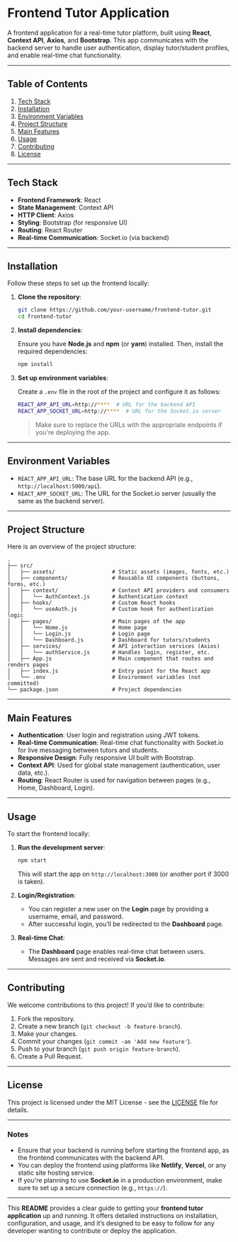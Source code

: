 
# Frontend Tutor Application

A frontend application for a real-time tutor platform, built using **React**, **Context API**, **Axios**, and **Bootstrap**. This app communicates with the backend server to handle user authentication, display tutor/student profiles, and enable real-time chat functionality.

---

## Table of Contents

1. [Tech Stack](#tech-stack)
2. [Installation](#installation)
3. [Environment Variables](#environment-variables)
4. [Project Structure](#project-structure)
5. [Main Features](#main-features)
6. [Usage](#usage)
7. [Contributing](#contributing)
8. [License](#license)

---

## Tech Stack

- **Frontend Framework**: React
- **State Management**: Context API
- **HTTP Client**: Axios
- **Styling**: Bootstrap (for responsive UI)
- **Routing**: React Router
- **Real-time Communication**: Socket.io (via backend)

---

## Installation

Follow these steps to set up the frontend locally:

1. **Clone the repository**:

    ```bash
    git clone https://github.com/your-username/frontend-tutor.git
    cd frontend-tutor
    ```

2. **Install dependencies**:

    Ensure you have **Node.js** and **npm** (or **yarn**) installed. Then, install the required dependencies:

    ```bash
    npm install
    ```

3. **Set up environment variables**:

    Create a `.env` file in the root of the project and configure it as follows:

    ```bash
    REACT_APP_API_URL=http://****  # URL for the backend API
    REACT_APP_SOCKET_URL=http://****  # URL for the Socket.io server
    ```

    > Make sure to replace the URLs with the appropriate endpoints if you're deploying the app.

---

## Environment Variables

- `REACT_APP_API_URL`: The base URL for the backend API (e.g., `http://localhost:5000/api`).
- `REACT_APP_SOCKET_URL`: The URL for the Socket.io server (usually the same as the backend server).

---

## Project Structure

Here is an overview of the project structure:

```
.
├── src/
│   ├── assets/                  # Static assets (images, fonts, etc.)
│   ├── components/              # Reusable UI components (buttons, forms, etc.)
│   ├── context/                 # Context API providers and consumers
│   │   └── AuthContext.js       # Authentication context
│   ├── hooks/                   # Custom React hooks
│   │   └── useAuth.js           # Custom hook for authentication logic
│   ├── pages/                   # Main pages of the app
│   │   └── Home.js              # Home page
│   │   └── Login.js             # Login page
│   │   └── Dashboard.js         # Dashboard for tutors/students
│   ├── services/                # API interaction services (Axios)
│   │   └── authService.js       # Handles login, register, etc.
│   ├── App.js                   # Main component that routes and renders pages
│   ├── index.js                 # Entry point for the React app
│   └── .env                     # Environment variables (not committed)
└── package.json                 # Project dependencies
```

---

## Main Features

- **Authentication**: User login and registration using JWT tokens.
- **Real-time Communication**: Real-time chat functionality with Socket.io for live messaging between tutors and students.
- **Responsive Design**: Fully responsive UI built with Bootstrap.
- **Context API**: Used for global state management (authentication, user data, etc.).
- **Routing**: React Router is used for navigation between pages (e.g., Home, Dashboard, Login).

---

## Usage

To start the frontend locally:

1. **Run the development server**:

    ```bash
    npm start
    ```

    This will start the app on `http://localhost:3000` (or another port if 3000 is taken).

2. **Login/Registration**:

    - You can register a new user on the **Login** page by providing a username, email, and password.
    - After successful login, you’ll be redirected to the **Dashboard** page.

3. **Real-time Chat**:

    - The **Dashboard** page enables real-time chat between users. Messages are sent and received via **Socket.io**.

---

## Contributing

We welcome contributions to this project! If you’d like to contribute:

1. Fork the repository.
2. Create a new branch (`git checkout -b feature-branch`).
3. Make your changes.
4. Commit your changes (`git commit -am 'Add new feature'`).
5. Push to your branch (`git push origin feature-branch`).
6. Create a Pull Request.

---

## License

This project is licensed under the MIT License - see the [LICENSE](LICENSE) file for details.

---

### Notes

- Ensure that your backend is running before starting the frontend app, as the frontend communicates with the backend API.
- You can deploy the frontend using platforms like **Netlify**, **Vercel**, or any static site hosting service.
- If you're planning to use **Socket.io** in a production environment, make sure to set up a secure connection (e.g., `https://`).

---

This **README** provides a clear guide to getting your **frontend tutor application** up and running. It offers detailed instructions on installation, configuration, and usage, and it’s designed to be easy to follow for any developer wanting to contribute or deploy the application.
